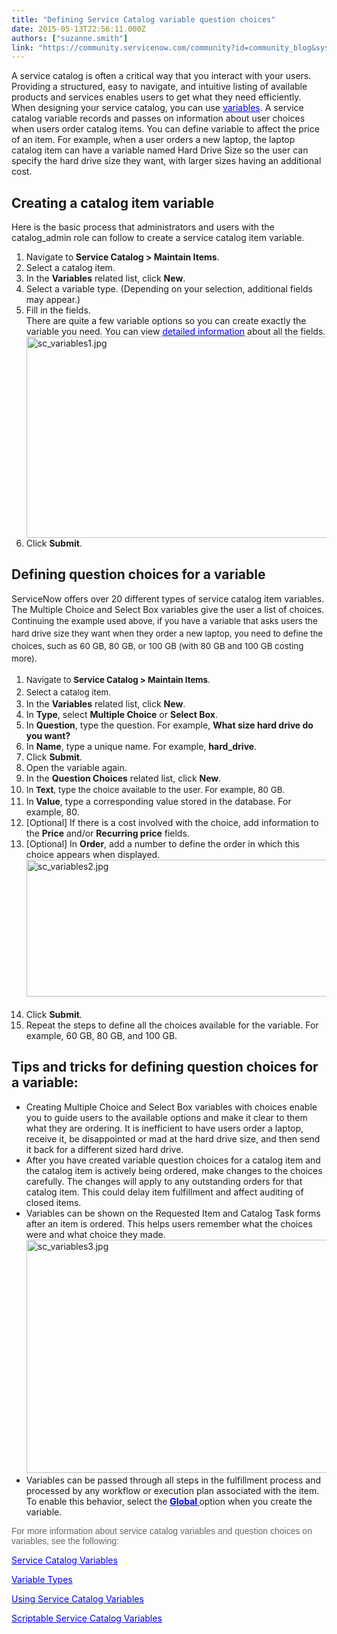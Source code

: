 ```yaml
---
title: "Defining Service Catalog variable question choices"
date: 2015-05-13T22:56:11.000Z
authors: ["suzanne.smith"]
link: "https://community.servicenow.com/community?id=community_blog&sys_id=f99d2e69dbd0dbc01dcaf3231f96193d"
---
```

<p>A service catalog is often a critical way that you interact with your users. Providing a structured, easy to navigate, and intuitive listing of available products and services enables users to get what they need efficiently. When designing your service catalog, you can use <a href="http://wiki.servicenow.com/index.php?title=Service_Catalog_Variables"><span style="color: #0000ff; text-decoration: underline;">variables</span></a>. A service catalog variable records and passes on information about user choices when users order catalog items. You can define variable to affect the price of an item. For example, when a user orders a new laptop, the laptop catalog item can have a variable named Hard Drive Size so the user can specify the hard drive size they want, with larger sizes having an additional cost.</p><p></p><h2>Creating a catalog item variable</h2><p>Here is the basic process that administrators and users with the catalog_admin role can follow to create a service catalog item variable.</p><ol><li>Navigate to <strong>Service Catalog &gt; Maintain Items</strong>.</li><li>Select a catalog item.</li><li>In the <strong>Variables</strong> related list, click <strong>New</strong>.</li><li>Select a variable type. (Depending on your selection, additional fields may appear.)</li><li>Fill in the fields. <br/>There are quite a few variable options so you can create exactly the variable you need. You can view <a href="http://wiki.servicenow.com/index.php?title=Using_Service_Catalog_Variables#Creating_Variables_for_Catalog_Items"><span style="color: #0000ff; text-decoration: underline;">detailed information</span></a> about all the fields.<img   alt="sc_variables1.jpg" class="image-0 jive-image" src="823f054edb1897049c9ffb651f961999.iix" style="height: 322px; width: 620px; display: block; margin-left: auto; margin-right: auto;"/></li><li>Click <strong>Submit</strong>.</li></ol><p></p><h2>Defining question choices for a variable</h2><p>ServiceNow offers over 20 different types of service catalog item variables. The Multiple Choice and Select Box variables give the user a list of choices. <span style="font-size: 10pt; line-height: 1.5em;">Continuing the example used above, if you have a variable that asks users the hard drive size they want when they order a new laptop, you need to define the choices, such as 60 GB, 80 GB, or 100 GB (with 80 GB and 100 GB costing more). </span></p><p></p><ol><li><span style="font-size: 10pt; line-height: 1.5em;">Navigate to </span><span style="font-size: 10pt; line-height: 1.5em;"><strong>Service Catalog &gt; Maintain Items</strong></span><span style="font-size: 10pt; line-height: 1.5em;">.</span></li><li><span style="font-size: 10pt; line-height: 1.5em;">Select a catalog item.</span></li><li>In the <strong>Variables</strong> related list, click <strong>New</strong>.</li><li>In <strong>Type</strong>, select <strong>Multiple Choice</strong> or <strong>Select Box</strong>.</li><li>In <strong>Question</strong>, type the question. For example, <strong>What size hard drive do you want?</strong></li><li>In <strong>Name</strong>, type a unique name. For example, <strong>hard_drive</strong>.</li><li>Click <strong>Submit</strong>.</li><li>Open the variable again.</li><li>In the <strong>Question Choices</strong> related list, click <strong>New</strong>.</li><li><span style="font-size: 10pt; line-height: 1.5em;">In </span><span style="font-size: 10pt; line-height: 1.5em;"><strong>Text</strong></span><span style="font-size: 10pt; line-height: 1.5em;">, type the choice available to the user. For example, 80 GB.</span></li><li>In<strong> Value</strong>, type a corresponding value stored in the database. For example, 80.</li><li>[Optional] If there is a cost involved with the choice, add information to the <strong>Price</strong> and/or <strong>Recurring price</strong> fields.</li><li>[Optional] In <strong>Order</strong>, add a number to define the order in which this choice appears when displayed.<br/><img   alt="sc_variables2.jpg" class="image-0 jive-image" src="ea9d2ccedb185f048c8ef4621f961941.iix" style="height: 219px; width: 620px;"/><br/><br/></li><li>Click <strong>Submit</strong>.</li><li>Repeat the steps to define all the choices available for the variable. For example, 60 GB, 80 GB, and 100 GB.</li></ol><p></p><h2>Tips and tricks for defining question choices for a variable:</h2><ul><li>Creating Multiple Choice and Select Box variables with choices enable you to guide users to the available options and make it clear to them what they are ordering. It is inefficient to have users order a laptop, receive it, be disappointed or mad at the hard drive size, and then send it back for a different sized hard drive.</li><li>After you have created variable question choices for a catalog item and the catalog item is actively being ordered, make changes to the choices carefully. The changes will apply to any outstanding orders for that catalog item. This could delay item fulfillment and affect auditing of closed items.</li><li>Variables can be shown on the Requested Item and Catalog Task forms after an item is ordered. This helps users remember what the choices were and what choice they made.<br/><img   alt="sc_variables3.jpg" class="image-0 jive-image" src="c94ec8c6db5417049c9ffb651f9619c3.iix" style="height: 373px; width: 620px;"/></li><li>Variables can be passed through all steps in the fulfillment process and processed by any workflow or execution plan associated with the item. To enable this behavior, select the <strong><a href="http://wiki.servicenow.com/index.php?title=Service_Catalog_Variables#Passing_Variables_Between_Tasks"><span style="color: #0000ff; text-decoration: underline;">Global</span> </a></strong>option when you create the variable.</li></ul><p><span style="color: #333333; font-family: Omnes-pro, Arial, Verdana, sans-serif; font-size: 14px; line-height: 1.5em;"> </span></p><p><span style="color: #666666; font-family: arial, sans-serif;">For more information about service catalog variables and question choices on variables, see the following:</span></p><p><span style="color: #666666; font-family: arial, sans-serif;"> </span></p><p><a href="http://wiki.servicenow.com/index.php?title=Service_Catalog_Variables#gsc.tab=0" title="http://wiki.servicenow.com/index.php?title=Service_Catalog_Variables#gsc.tab=0"><span style="color: #0000ff; text-decoration: underline;">Service Catalog Variables</span></a></p><p><a href="http://wiki.servicenow.com/index.php?title=Variable_Types#gsc.tab=0" title="http://wiki.servicenow.com/index.php?title=Variable_Types#gsc.tab=0"><span style="color: #0000ff; text-decoration: underline;">Variable Types</span></a></p><p><a href="http://wiki.servicenow.com/index.php?title=Using_Service_Catalog_Variables#Defining_Question_Choices" title="http://wiki.servicenow.com/index.php?title=Using_Service_Catalog_Variables#Defining_Question_Choices"><span style="color: #0000ff; text-decoration: underline;">Using Service Catalog Variables</span></a></p><p><a href="http://wiki.servicenow.com/index.php?title=Scriptable_Service_Catalog_Variables#gsc.tab=0" title="http://wiki.servicenow.com/index.php?title=Scriptable_Service_Catalog_Variables#gsc.tab=0"><span style="color: #0000ff; text-decoration: underline;">Scriptable Service Catalog Variables</span></a></p>